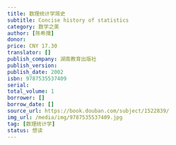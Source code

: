 ```yaml
---
title: 数理统计学简史
subtitle: Concise history of statistics
category: 数学之美
author: [陈希孺]
donor: 
price: CNY 17.30
translator: []
publish_company: 湖南教育出版社
publish_version: 
publish_date: 2002
isbn: 9787535537409
serial: 
total_volume: 1
borrower: []
borrow_date: []
source_url: https://book.douban.com/subject/1522839/
img_url: /media/img/9787535537409.jpg
tag: [数理统计学]
status: 想读
---
```

